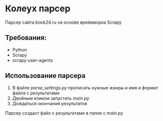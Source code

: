 # Колеух парсер
 Парсер сайта book24.ru на основе вреймворка Scrapy

## Требования:
  + Python
  + Scrapy
  + scrapy-user-agents

## Использование парсера
  1. В файле *parse_settings.py* прописать нужные жанры и имя и формат файла с результатами
  2. Двойным кликом запустить *main.py*
  3. Дождаться окончания результатов
 
Парсер создаст файл с результатами в папке с *main.py*
